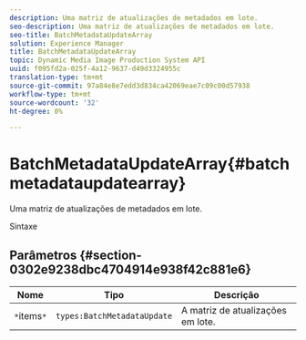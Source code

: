 ```yaml
---
description: Uma matriz de atualizações de metadados em lote.
seo-description: Uma matriz de atualizações de metadados em lote.
seo-title: BatchMetadataUpdateArray
solution: Experience Manager
title: BatchMetadataUpdateArray
topic: Dynamic Media Image Production System API
uuid: f095fd2a-025f-4a12-9637-d49d3324955c
translation-type: tm+mt
source-git-commit: 97a84e8e7edd3d834ca42069eae7c09c00d57938
workflow-type: tm+mt
source-wordcount: '32'
ht-degree: 0%

---
```



# BatchMetadataUpdateArray{#batchmetadataupdatearray}

Uma matriz de atualizações de metadados em lote.

Sintaxe

## Parâmetros {#section-0302e9238dbc4704914e938f42c881e6}

| Nome | Tipo | Descrição |
|---|---|---|
| `*`items`*` | `types:BatchMetadataUpdate` | A matriz de atualizações em lote. |

